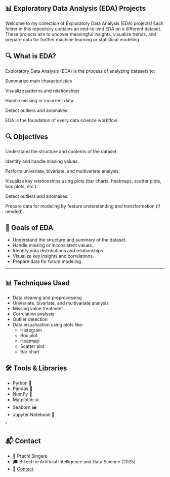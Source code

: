 ## 📊 Exploratory Data Analysis (EDA) Projects
Welcome to my collection of Exploratory Data Analysis (EDA) projects!
Each folder in this repository contains an end-to-end EDA on a different dataset. These projects aim to uncover meaningful insights, visualize trends, and prepare data for further machine learning or statistical modeling.

## 🔍 What is EDA?
Exploratory Data Analysis (EDA) is the process of analyzing datasets to:

Summarize main characteristics

Visualize patterns and relationships

Handle missing or incorrect data

Detect outliers and anomalies

EDA is the foundation of every data science workflow.


## 🔍 Objectives
Understand the structure and contents of the dataset.

Identify and handle missing values.

Perform univariate, bivariate, and multivariate analysis.

Visualize key relationships using plots (bar charts, heatmaps, scatter plots, box plots, etc.).

Detect outliers and anomalies.

Prepare data for modeling by feature understanding and transformation (if needed).



## 🧠 Goals of EDA

- Understand the structure and summary of the dataset.
- Handle missing or inconsistent values.
- Identify data distributions and relationships.
- Visualize key insights and correlations.
- Prepare data for future modeling.

---

## 📊 Techniques Used

- Data cleaning and preprocessing
- Univariate, bivariate, and multivariate analysis
- Missing value treatment
- Correlation analysis
- Outlier detection
- Data visualization using plots like:
  - Histogram
  - Box plot
  - Heatmap
  - Scatter plot
  - Bar chart

## 🛠️ Tools & Libraries

- Python 🐍
- Pandas 📄
- NumPy 🔢
- Matplotlib 📊
- Seaborn 🖼️
- Jupyter Notebook 📒

"

## 📬 Contact
- 👤 Prachi Singare
- 🎓 B.Tech in Artificial Intelligence and Data Science (2025)
- 📧 [Contact](singareprachi777@gmail.com)






